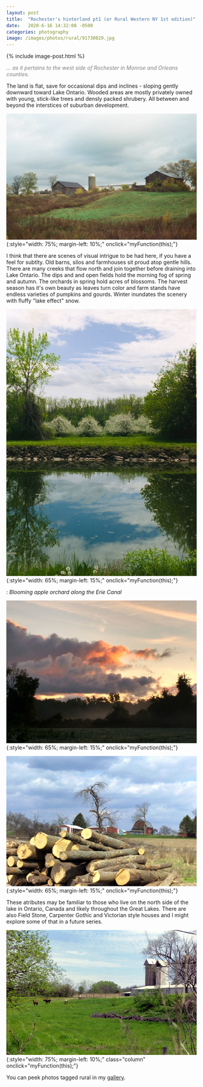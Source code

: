 ```yaml
---
layout: post
title:  "Rochester's hinterland pt1 (or Rural Western NY 1st edition)"
date:   2020-6-16 14:32:08 -0500
categories: photography
image: /images/photos/rural/91730029.jpg
---
```


{% include image-post.html %}

<span style="color: grey; font-style: italic;">... as it pertains to the west side of Rochester in Monroe and Orleans counties.</span>

The land is flat, save for occasional dips and inclines - sloping gently downward toward Lake Ontario. Wooded areas are mostly privately owned with young, stick-like trees and densly packed shrubery. All between and beyond the interstices of suburban development.

![barns and silo](/images/photos/rural/91730029.jpg){:style="width: 75%; margin-left: 10%;" onclick="myFunction(this);"}

I think that there are scenes of visual intrigue to be had here, if you have a feel for subtlty.
 Old barns, silos and farmhouses sit proud atop gentle hills. There are many creeks that flow north and join together before draining into Lake Ontario. The dips and and open fields hold the morning fog of spring and autumn. The orchards in spring hold acres of blossoms. The harvest season has it's own beauty as leaves turn color and farm stands have endless varieties of pumpkins and gourds. Winter inundates the scenery with fluffy "lake effect" snow.

![blooming apple orchard along Erie Canal](/images/photos/rural/appleblossoms.jpg){:style="width: 65%; margin-left: 15%;" onclick="myFunction(this);"}

: *Blooming apple orchard along the Erie Canal*

![sunrise and fog over field](/images/photos/rural/2-1.jpg){:style="width: 65%; margin-left: 15%;" onclick="myFunction(this);"}

![clearing trees around the farm](/images/photos/rural/2020_0703_03025500-01.jpg){:style="width: 65%; margin-left: 15%;" onclick="myFunction(this);"}

These atributes may be familiar to those who live on the north side of the lake in Ontario, Canada and likely throughout the Great Lakes. There are also Field Stone, Carpenter Gothic and Victorian style houses and I might explore some of that in a future series.

![four horses out to pasture](/images/photos/rural/2020_0703_03161100-02.jpg){:style="width: 75%; margin-left: 10%;" class="column" onclick="myFunction(this);"}

You can peek photos tagged rural in my [gallery](/photos/rural/).
